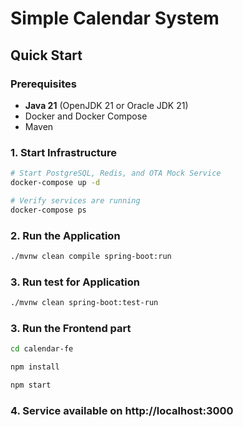 # Simple Calendar System

## Quick Start

### Prerequisites

- **Java 21** (OpenJDK 21 or Oracle JDK 21)
- Docker and Docker Compose
- Maven

### 1. Start Infrastructure

```bash
# Start PostgreSQL, Redis, and OTA Mock Service   
docker-compose up -d

# Verify services are running
docker-compose ps
```

### 2. Run the Application

```bash
./mvnw clean compile spring-boot:run
```

### 3. Run test for Application

```bash
./mvnw clean spring-boot:test-run
```

### 3. Run the Frontend part

```bash
cd calendar-fe

npm install

npm start
```

### 4. Service available on http://localhost:3000